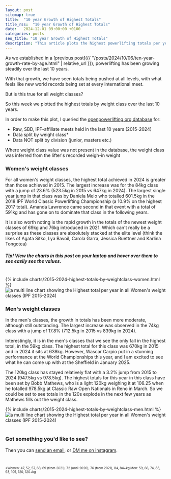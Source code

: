 ```yaml
---
layout: post
sitemap: true
title:  "10 year Growth of Highest Totals"
title_rss:  "10 year Growth of Highest Totals"
date:   2024-12-01 09:00:00 +0100
categories: posts
seo_title: "10 year Growth of Highest Totals"
description: "This article plots the highest powerlifting totals per yer per weight class from 2015 to 2024. The data for this analysis comes from the openpowerlifting database."
---
```


As we established in a [previous post]({{ "/posts/2024/10/06/ten-year-growth-rate-by-age.html" | relative_url }}), powerlifting has been growing steadily over the last 10 years.

With that growth, we have seen totals being pushed at all levels, with what feels like new world records being set at every international meet.

But is this true for all weight classes?

So this week we plotted the highest totals by weight class over the last 10 years.

In order to make this plot, I queried the [openpowerlifting.org database](https://www.openpowerlifting.org/) for: 

- Raw, SBD, IPF-affiliate meets held in the last 10 years (2015-2024)
- Data split by weight class*
- Data NOT split by division (junior, masters etc.)

Where weight class value was not present in the database, the weight class was inferred from the lifter's recorded weigh-in weight

### Women's weight classes

For all women's weight classes, the highest total achieved in 2024 is greater than those achieved in 2015. The largest increase was for the 84kg class with a jump of 23.6% (523.5kg in 2015 vs 647kg in 2024).
The largest single year jump in that class was by Daniela Melo who totalled 601.5kg in the 2018 IPF World Classic Powerlifting Championship (a 10.9% on the highest 2017 total). Amanda Lawrence came second in that event with a total of 591kg and has gone on to dominate that class in the following years.

It is also worth noting is the rapid growth in the totals of the newest weight classes of 69kg and 76kg introduced in 2021. Which can't really be a surprise as these classes are absolutely stacked at the elite level (think the likes of Agata Sitko, Lya Bavoil, Carola Garra, Jessica Buettner and Karlina Tongotea)


##### Tip! View the charts in this post on your laptop and hover over them to see easily see the values.

<br>

<div class="custom-chart">
  <div class="html-content">
    {% include charts/2015-2024-highest-totals-by-weightclass-women.html %}
  </div>
  <div class="svg-content">
    <img src="/assets/charts/2015-2024-highest-totals-by-weightclass-women.svg" alt="a multi line chart showing the Highest total per year in all Women's weight classes (IPF 2015-2024)">
  </div>
</div>


### Men's weight classes

In the men's classes, the growth in totals has been more moderate, although still outstanding. The largest increase was observed in the 74kg class with a jump of 17.8% (712.5kg in 2015 vs 839kg in 2024).

Interestingly, it is in the men's classes that we see the only fall in the highest total, in the 59kg class. The highest total for this class was 670kg in 2015 and in 2024 it sits at 638kg. 
However, Wascar Carpio put in a stunning performance at the World Championships this year, and I am excited to see what he can come up with at the Sheffield in January 2025.

The 120kg class has stayed relatively flat with a 3.2% jump from 2015 to 2024 (947.5kg vs 978.5kg). The highest totals for this year in this class have been set by Bobb Mathews, who is a light 120kg weighing it at 106.25 when he totalled 978.5kg at Classic Raw Open Nationals in Reno in March.
So we could be set to see totals in the 120s explode in the next few years as Mathews fills out the weight class.

<div class="custom-chart">
  <div class="html-content">
    {% include charts/2015-2024-highest-totals-by-weightclass-men.html %}
  </div>
  <div class="svg-content">
    <img src="/assets/charts/2015-2024-highest-totals-by-weightclass-men.svg" alt="a multi line chart showing the Highest total per year in all Women's weight classes (IPF 2015-2024)">
  </div>
</div>



<br>

### Got something you'd like to see?

Then you can [send an email](mailto:info@powerliftingindata.com), or [DM me on instagram](https://www.instagram.com/powerliftingindata/).




<br>
<p style="font-size: 10px;">*Women: 47, 52, 57, 63, 69 (from 2021), 72 (until 2020), 76 (from 2021), 84, 84+kg Men: 59, 66, 74, 83, 93, 105, 120, 120+kg</p>